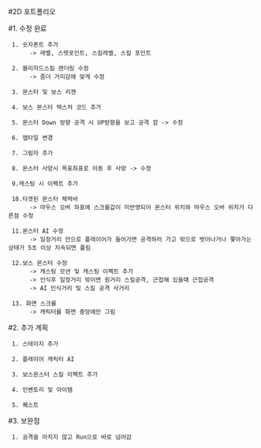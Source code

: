 #2D 포트폴리오

#1. 수정 완료

     1. 숫자폰트 추가
          -> 레벨, 스텟포인트, 스킬레벨, 스킬 포인트

     2. 블리자드스킬 랜더링 수정
          -> 좀더 거리감에 맞게 수정
     
     3. 몬스터 및 보스 리젠
     
     4. 보스 몬스터 텍스처 코드 추가
     
     5. 몬스터 Down 방향 공격 시 UP방향을 보고 공격 함 -> 수정
     
     6. 맵타일 변경
     
     7. 그림자 추가
     
     8. 몬스터 사망시 목표좌표로 이동 후 사망 -> 수정
     
     9.캐스팅 시 이펙트 추가
     
     10.타겟된 몬스터 체력바 
          -> 마우스 오버 좌표에 스크롤값이 미반영되어 몬스터 위치와 마우스 오버 위치가 다른점 수정
     
     11.몬스터 AI 수정
          -> 일정거리 안으로 플레이어가 들어가면 공격하러 가고 밖으로 벗어나거나 쫓아가는 상태가 5초 이상 지속되면 풀림
  
     12.보스 몬스터 수정
          -> 캐스팅 모션 및 캐스팅 이펙트 추가
          -> 인식후 일정거리 밖이면 원거리 스킬공격, 근접해 있을때 근접공격
          -> AI 인식거리 및 스킬 공격 사거리

     13. 화면 스크롤
          -> 캐릭터를 화면 중앙에만 그림
     
#2. 추가 계획

     1. 스테이지 추가
     
     2. 플레이어 캐릭터 AI

     3. 보스몬스터 스킬 이펙트 추가
     
     4. 인벤토리 및 아이템
     
     5. 퀘스트
    
#3. 보완점

     1. 공격을 마치지 않고 Run으로 바로 넘어감

     
